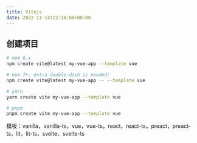 ```yaml
---
title: Vitejs
date: 2022-11-14T22:34:08+08:00
---
```

## 创建项目

```sh
# npm 6.x
npm create vite@latest my-vue-app --template vue

# npm 7+, extra double-dash is needed:
npm create vite@latest my-vue-app -- --template vue

# yarn
yarn create vite my-vue-app --template vue

# pnpm
pnpm create vite my-vue-app --template vue
```

模板：vanilla，vanilla-ts，vue，vue-ts，react，react-ts，preact，preact-ts，lit，lit-ts，svelte，svelte-ts